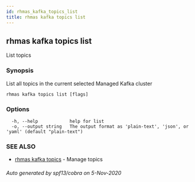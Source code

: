 ```yaml
---
id: rhmas_kafka_topics_list
title: rhmas kafka topics list
---
```


## rhmas kafka topics list

List topics

### Synopsis

List all topics in the current selected Managed Kafka cluster

```
rhmas kafka topics list [flags]
```

### Options

```
  -h, --help            help for list
  -o, --output string   The output format as 'plain-text', 'json', or 'yaml' (default "plain-text")
```

### SEE ALSO

* [rhmas kafka topics](rhmas_kafka_topics.md)	 - Manage topics

###### Auto generated by spf13/cobra on 5-Nov-2020
